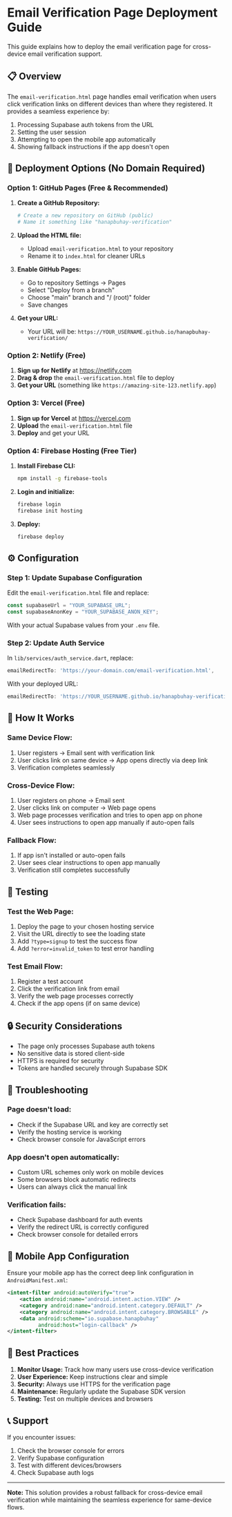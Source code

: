 # Email Verification Page Deployment Guide

This guide explains how to deploy the email verification page for cross-device email verification support.

## 📋 Overview

The `email-verification.html` page handles email verification when users click verification links on different devices than where they registered. It provides a seamless experience by:

1. Processing Supabase auth tokens from the URL
2. Setting the user session
3. Attempting to open the mobile app automatically
4. Showing fallback instructions if the app doesn't open

## 🚀 Deployment Options (No Domain Required)

### Option 1: GitHub Pages (Free & Recommended)

1. **Create a GitHub Repository:**

   ```bash
   # Create a new repository on GitHub (public)
   # Name it something like "hanapbuhay-verification"
   ```

2. **Upload the HTML file:**

   - Upload `email-verification.html` to your repository
   - Rename it to `index.html` for cleaner URLs

3. **Enable GitHub Pages:**

   - Go to repository Settings → Pages
   - Select "Deploy from a branch"
   - Choose "main" branch and "/ (root)" folder
   - Save changes

4. **Get your URL:**
   - Your URL will be: `https://YOUR_USERNAME.github.io/hanapbuhay-verification/`

### Option 2: Netlify (Free)

1. **Sign up for Netlify** at https://netlify.com
2. **Drag & drop** the `email-verification.html` file to deploy
3. **Get your URL** (something like `https://amazing-site-123.netlify.app`)

### Option 3: Vercel (Free)

1. **Sign up for Vercel** at https://vercel.com
2. **Upload** the `email-verification.html` file
3. **Deploy** and get your URL

### Option 4: Firebase Hosting (Free Tier)

1. **Install Firebase CLI:**

   ```bash
   npm install -g firebase-tools
   ```

2. **Login and initialize:**

   ```bash
   firebase login
   firebase init hosting
   ```

3. **Deploy:**
   ```bash
   firebase deploy
   ```

## ⚙️ Configuration

### Step 1: Update Supabase Configuration

Edit the `email-verification.html` file and replace:

```javascript
const supabaseUrl = "YOUR_SUPABASE_URL";
const supabaseAnonKey = "YOUR_SUPABASE_ANON_KEY";
```

With your actual Supabase values from your `.env` file.

### Step 2: Update Auth Service

In `lib/services/auth_service.dart`, replace:

```dart
emailRedirectTo: 'https://your-domain.com/email-verification.html',
```

With your deployed URL:

```dart
emailRedirectTo: 'https://YOUR_USERNAME.github.io/hanapbuhay-verification/',
```

## 🔧 How It Works

### Same Device Flow:

1. User registers → Email sent with verification link
2. User clicks link on same device → App opens directly via deep link
3. Verification completes seamlessly

### Cross-Device Flow:

1. User registers on phone → Email sent
2. User clicks link on computer → Web page opens
3. Web page processes verification and tries to open app on phone
4. User sees instructions to open app manually if auto-open fails

### Fallback Flow:

1. If app isn't installed or auto-open fails
2. User sees clear instructions to open app manually
3. Verification still completes successfully

## 🧪 Testing

### Test the Web Page:

1. Deploy the page to your chosen hosting service
2. Visit the URL directly to see the loading state
3. Add `?type=signup` to test the success flow
4. Add `?error=invalid_token` to test error handling

### Test Email Flow:

1. Register a test account
2. Click the verification link from email
3. Verify the web page processes correctly
4. Check if the app opens (if on same device)

## 🔒 Security Considerations

- The page only processes Supabase auth tokens
- No sensitive data is stored client-side
- HTTPS is required for security
- Tokens are handled securely through Supabase SDK

## 🐛 Troubleshooting

### Page doesn't load:

- Check if the Supabase URL and key are correctly set
- Verify the hosting service is working
- Check browser console for JavaScript errors

### App doesn't open automatically:

- Custom URL schemes only work on mobile devices
- Some browsers block automatic redirects
- Users can always click the manual link

### Verification fails:

- Check Supabase dashboard for auth events
- Verify the redirect URL is correctly configured
- Check browser console for detailed errors

## 📱 Mobile App Configuration

Ensure your mobile app has the correct deep link configuration in `AndroidManifest.xml`:

```xml
<intent-filter android:autoVerify="true">
    <action android:name="android.intent.action.VIEW" />
    <category android:name="android.intent.category.DEFAULT" />
    <category android:name="android.intent.category.BROWSABLE" />
    <data android:scheme="io.supabase.hanapbuhay"
          android:host="login-callback" />
</intent-filter>
```

## 🎯 Best Practices

1. **Monitor Usage:** Track how many users use cross-device verification
2. **User Experience:** Keep instructions clear and simple
3. **Security:** Always use HTTPS for the verification page
4. **Maintenance:** Regularly update the Supabase SDK version
5. **Testing:** Test on multiple devices and browsers

## 📞 Support

If you encounter issues:

1. Check the browser console for errors
2. Verify Supabase configuration
3. Test with different devices/browsers
4. Check Supabase auth logs

---

**Note:** This solution provides a robust fallback for cross-device email verification while maintaining the seamless experience for same-device flows.
